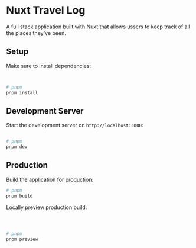 # Nuxt Travel Log

A full stack application built with Nuxt that allows ussers to keep track of all the places they've been.

## Setup

Make sure to install dependencies:

```bash


# pnpm
pnpm install


```

## Development Server

Start the development server on `http://localhost:3000`:

```bash

# pnpm
pnpm dev

```

## Production

Build the application for production:

```bash
# pnpm
pnpm build


```

Locally preview production build:

```bash



# pnpm
pnpm preview


```

